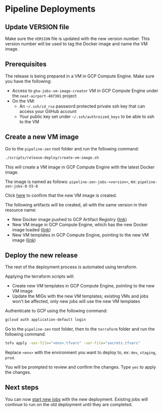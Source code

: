 # Pipeline Deployments

## Update VERSION file
Make sure the `VERSION` file is updated with the new version number. This version number will be used to tag the Docker image and name the VM image.

## Prerequisites
The release is being prepared in a VM in GCP Compute Engine. Make sure you have the following:
- Access to `gha-jobs-vm-image-creator` VM in GCP Compute Engine under the `neat-airport-407301` project
- On the VM:
  - An `~/.ssh/id_rsa` password protected private ssh key that can access your GitHub account
  - Your public key set under `~/.ssh/authroized_keys` to be able to ssh to the VM

## Create a new VM image
Go to the `pipeline-zen` root folder and run the following command:
```bash
./scripts/release-deploy/create-vm-image.sh
```
This will create a VM image in GCP Compute Engine with the latest Docker image. 

The image is named as follows: `pipeline-zen-jobs-<version>`, ex: `pipeline-zen-jobs-0-55-8`

Click [here](https://console.cloud.google.com/compute/images?tab=images&orgonly=true&project=neat-airport-407301) to confirm that the new VM image is created.

The following artifacts will be created, all with the same version in their resource name:
- New Docker image pushed to GCP Artifact Registry ([link](https://console.cloud.google.com/artifacts/docker/neat-airport-407301/us-central1/lum-docker-images/celery-workflow?orgonly=true&project=neat-airport-407301&supportedpurview=organizationId,folder,project&rapt=AEjHL4Pp4IBBlPFOqWRl_oXtqWz1tKogAha1A9xlkGFmznTN5MclhYMQQnWp92Z9ZxzTvSKqtb9hBxviHOlAsBUx9QuQ4Uezg3rjC_p6oupVYpjLedlyEI8))
- New VM image in GCP Compute Engine, which has the new Docker image loaded ([link](https://console.cloud.google.com/compute/images?tab=images&orgonly=true&project=neat-airport-407301&supportedpurview=organizationId,folder,project&rapt=AEjHL4OwY5BvEoTEpnwB6kbKhwbAPcQXsA3eDPLJF4FN0ksJYnfhinTz5Pnxr6Uip3W2nLZZrTRRLHmYIBCDpY2o37eD_o0Wwz-fqS0PL-fJsG_HnWABP8M&pli=1))
- New VM templates in GCP Compute Engine, pointing to the new VM image ([link](https://console.cloud.google.com/compute/instanceTemplates/list?orgonly=true&project=neat-airport-407301&supportedpurview=organizationId,folder,project&rapt=AEjHL4OClZMJm9OYWvuUB0xMgDlosfcfqub4CP9bKh4-gD3zxWyEXNXXuN65dvBGGOE-N9_BQEl6n5kvHGaMCxFW5dix5qge2MLPwwNC7PhDi--_1qg_cws))

## Deploy the new release
The rest of the deployment process is automated using terraform.

Applying the terraform scripts will:
- Create new VM templates in GCP Compute Engine, pointing to the new VM image
- Update the MIGs with the new VM templates; existing VMs and jobs won't be affected, only new jobs will use the new VM templates

Authenticate to GCP using the following command:
```bash
gcloud auth application-default login
```

Go to the `pipeline-zen` root folder, then to the `terraform` folder and run the following command:
```bash
tofu apply -var-file="<env>.tfvars" -var-file="secrets.tfvars"
```
Replace `<env>` with the environment you want to deploy to, ex: `dev`, `staging`, `prod`.

You will be prompted to review and confirm the changes. Type `yes` to apply the changes.

## Next steps
You can now [start new jobs](README.md) with the new deployment. Existing jobs will continue to run on the old deployment until they are completed.
